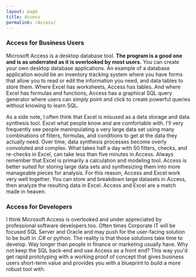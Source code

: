 ```yaml
---
layout: page
title: Access
permalink: /Access/
---
```


### Access for Business Users

Microsoft Access is a desktop database tool.  **The program is a good one and is as underrated as it is overlooked by most users.**  You can create your own desktop database applications.  An example of a database application would be an inventory tracking system where you have forms that allow you to read or edit the information you need, and data tables to store them.  Where Excel has worksheets, Access has tables.  And where Excel has formulas and functions, Access has a graphical SQL query generator where users can simply point and click to create powerful queries without knowing to learn SQL.  


As a side note, I often think that Excel is misused as a data storage and data synthesis tool.  Excel what people know and are comfortable with.  I'll very frequently see people maninpulating a very large data set using many combinations of filters, formulas, and conditions to get at the data they actually need.  Over time, data synthesis processes become overly convoluted and complex.  What takes half a day with 50 filters, checks, and re-checks in Excel, can take less than five minutes in Access.  Always remember that Excel is primarily a calculation and modeling tool.  Access is better suited for storing large data sets and synthesizing them into more manageable pieces for analysis.  For this reason, Access and Excel work very well together.  You can store and breakdown large datasets in Access, then analyze the resulting data in Excel.  Access and Excel are a match made in heaven. 

### Access for Developers

I think Microsoft Access is overlooked and under appreciated by professional software developers too.  Often times Corporate IT will be focused SQL Server and Oracle and may push for the user-facing solution to be built in .C# or python.  The reality is that those solutions take time to develop.  Way longer than people in finance or marketing usually have.  Why not keep the SQL back-end and use Access as a front end?  This way you'd get rapid prototyping with a working proof of concept that gives business users short-term value and provides you with a blueprint to build a more robust tool with.  